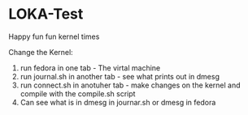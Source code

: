 # LOKA-Test
Happy fun fun kernel times


Change the Kernel:

1. run fedora in one tab - The virtal machine 
2. run journal.sh in another tab - see what prints out in dmesg
3. run connect.sh in anotuher tab -  make changes on the kernel and compile with the compile.sh script 
4. Can see what is in dmesg in journar.sh or dmesg in fedora
